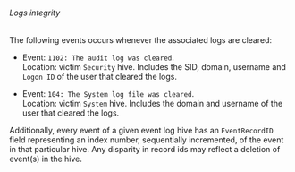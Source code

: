 ###### Logs integrity

The following events occurs whenever the associated logs are cleared:

  - Event: `1102: The audit log was cleared`. <br/>
    Location: victim `Security` hive.
    Includes the SID, domain, username and `Logon ID` of the user that cleared
    the logs.

  - Event: `104: The System log file was cleared`. <br/>
    Location: victim `System` hive.
    Includes the domain and username of the user that cleared the logs.

Additionally, every event of a given event log hive has an `EventRecordID`
field representing an index number, sequentially incremented, of the event in
that particular hive. Any disparity in record ids may reflect a deletion of
event(s) in the hive.  

